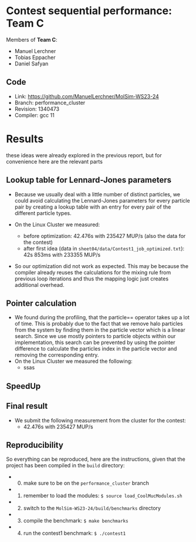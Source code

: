# Contest sequential performance: Team C

Members of **Team C**:

* Manuel Lerchner
* Tobias Eppacher
* Daniel Safyan

## Code

* Link:     <https://github.com/ManuelLerchner/MolSim-WS23-24>
* Branch:   performance_cluster
* Revision: 1340473
* Compiler: gcc 11 <TODO> 

# Results
these ideas were already explored in the previous report, but for convenience here are the 
relevant parts
## Lookup table for Lennard-Jones parameters

* Because we usually deal with a little number of distinct particles, we could avoid calculating the Lennard-Jones parameters for every particle pair by creating a lookup table with an entry for every pair of the different particle types.
* On the Linux Cluster we measured:
    * before optimization: 42.476s  with 235427 MUP/s (also the data for the contest)
    * after first idea (data in `sheet04/data/Contest1_job_optimized.txt`): 42s 853ms with 233355 MUP/s


* So our optimization did not work as expected. This may be because the compiler already reuses the calculations for the mixing rule
  from previous loop iterations and thus the mapping logic just creates additional overhead.

## Pointer calculation 
* We found during the profiling, that the particle== operator takes up a lot of time. This is probably due to the fact that we remove halo particles from the system by finding them in the particle vector which is a linear search. Since we use mostly pointers to particle objects within our implementation, this search can be prevented by using the pointer difference to calculate the particles index in the particle vector and removing the corresponding entry.
* On the Linux Cluster we measured the following: 
  * ssas <TODO>
  
## SpeedUp

## Final result
* We submit the following measurement from the cluster for the contest:
  * 42.476s  with 235427 MUP/s  <TODO>


## Reproducibility
So everything can be reproduced, here are the instructions, given that the project has been compiled in the 
    `build` directory:
* 0. make sure to be on the `performance_cluster` branch
* 1. remember to load the modules: `$ source load_CoolMucModules.sh`   <TODO>
* 2. switch to the `MolSim-WS23-24/build/benchmarks` directory
* 3. compile the benchmark: `$ make benchmarks`
* 4. run the contest1 benchmark: `$ ./contest1`